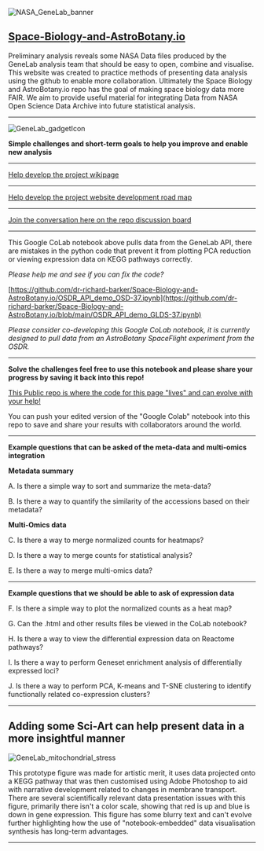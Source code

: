 ![NASA_GeneLab_banner](https://dr-richard-barker.github.io/Space_Biology_and_AstroBotany.io/Images/NASA_GeneLab_banner_v3_scroll_down.jpg "NASA_GeneLab_banner")
## [Space-Biology-and-AstroBotany.io](https://dr-richard-barker.github.io/Space_Biology_and_AstroBotany.io)

Preliminary analysis reveals some NASA Data files produced by the GeneLab analysis team that should be easy to open, combine and visualise. 
This website was created to practice methods of presenting data analysis using the github to enable more collaboration.
Ultimately the Space Biology and AstroBotany.io repo has the goal of making space biology data more FAIR.
We aim to provide useful material for integrating Data from NASA Open Science Data Archive into future statistical analysis. 

---

![GeneLab_gadgetIcon](https://dr-richard-barker.github.io/Space_Biology_and_AstroBotany.io/Images/GeneLab_gadgetIcon.png "NASA_GeneLab_Computer")


**Simple challenges and short-term goals to help you improve and enable new analysis** 

---

[Help develop the project wikipage](https://github.com/dr-richard-barker/Space_Biology_and_AstroBotany.io/wiki)

---

[Help develop the project website development road map](https://github.com/users/dr-richard-barker/projects/4)

---

[Join the conversation here on the repo discussion board](https://github.com/dr-richard-barker/Space_Biology_and_AstroBotany.io/discussions)

___

This Google CoLab notebook above pulls data from the GeneLab API, there are mistakes in the python code that prevent it from plotting PCA reduction or viewing expression data on KEGG pathways correctly. 

*Please help me and see if you can fix the code?* 

[https://github.com/dr-richard-barker/Space-Biology-and-AstroBotany.io/OSDR_API_demo_OSD-37.ipynb](https://github.com/dr-richard-barker/Space-Biology-and-AstroBotany.io/blob/main/OSDR_API_demo_GLDS-37.ipynb)

*Please consider co-developing this Google CoLab notebook, it is currently designed to pull data from an AstroBotany SpaceFlight experiment from the OSDR.*

---

**Solve the challenges feel free to use this notebook and please share your progress by saving it back into this repo!**  

[This Public repo is where the code for this page "lives" and can evolve with your help!](https://github.com/dr-richard-barker/Space_Biology_and_AstroBotany.io)

You can push your edited version of the "Google Colab" notebook into this repo to save and share your results with collaborators around the world. 

---
**Example questions that can be asked of the meta-data and multi-omics integration**


**Metadata summary**


A. Is there a simple way to sort and summarize the meta-data? 

B. Is there a way to quantify the similarity of the accessions based on their metadata?


**Multi-Omics data**


C. Is there a way to merge normalized counts for heatmaps?

D. Is there a way to merge counts for statistical analysis? 

E. Is there a way to merge multi-omics data?

---


**Example questions that we should be able to ask of expression data**


F. Is there a simple way to plot the normalized counts as a heat map?

G. Can the .html and other results files be viewed in the CoLab notebook?

H. Is there a way to view the differential expression data on Reactome pathways?

I. Is there a way to perform Geneset enrichment analysis of differentially expressed loci? 

J. Is there a way to perform PCA, K-means and T-SNE clustering to identify functionally related co-expression clusters? 


---


## Adding some Sci-Art can help present data in a more insightful manner

![GeneLab_mitochondrial_stress](https://dr-richard-barker.github.io/Space_Biology_and_AstroBotany.io/Images/DRB_2022_K_transporters_in_space_miriocondira_oxidatiive_phosphorylation.png "GeneLab_mitochondrial_stress")

This prototype figure was made for artistic merit, it uses data projected onto a KEGG pathway that was then customised using Adobe Photoshop to aid with narrative development related to changes in membrane transport.
There are several scientifically relevant data presentation issues with this figure, primarily there isn't a color scale, showing that red is up and blue is down in gene expression. 
This figure has some blurry text and can't evolve further highlighting how the use of "notebook-embedded" data visualisation synthesis has long-term advantages. 



---

